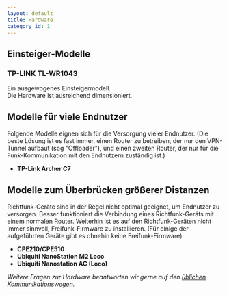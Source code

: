 ```yaml
---
layout: default
title: Hardware
category_id: 1
---
```

## Einsteiger-Modelle
### TP-LINK TL-WR1043
Ein ausgewogenes Einsteigermodell.  
Die Hardware ist ausreichend dimensioniert.

## Modelle für viele Endnutzer
Folgende Modelle eignen sich für die Versorgung vieler Endnutzer. (Die beste Lösung ist es fast immer, einen Router zu betreiben, der nur den VPN-Tunnel aufbaut (sog "Offloader"), und einen zweiten Router, der nur für die Funk-Kommunikation mit den Endnutzern zuständig ist.)

- **TP-Link Archer C7**


## Modelle zum Überbrücken größerer Distanzen
Richtfunk-Geräte sind in der Regel nicht optimal geeignet, um Endnutzer zu versorgen. Besser funktioniert die Verbindung eines Richtfunk-Geräts mit einem normalen Router.
Weiterhin ist es auf den Richtfunk-Geräten nicht immer sinnvoll, Freifunk-Firmware zu installieren.
(Für einige der aufgeführten Geräte gibt es ohnehin keine Freifunk-Firmware)

- **CPE210/CPE510**
- **Ubiquiti NanoStation M2 Loco**
- **Ubiquiti Nanostation AC (Loco)**


*Weitere Fragen zur Hardware beantworten wir gerne auf den [üblichen Kommunikationswegen](/kontakt.html).*
